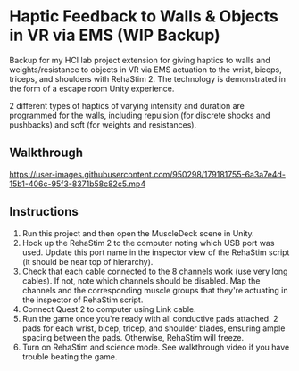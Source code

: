 # Haptic Feedback to Walls & Objects in VR via EMS (WIP Backup)

Backup for my HCI lab project extension for giving haptics to walls and weights/resistance to objects in VR via EMS actuation to the wrist, biceps, triceps, and shoulders with RehaStim 2. The technology is demonstrated in the form of a escape room Unity experience.

2 different types of haptics of varying intensity and duration are programmed for the walls, including repulsion (for discrete shocks and pushbacks) and soft (for weights and resistances).

## Walkthrough



https://user-images.githubusercontent.com/950298/179181755-6a3a7e4d-15b1-406c-95f3-8371b58c82c5.mp4



## Instructions
1. Run this project and then open the MuscleDeck scene in Unity.
2. Hook up the RehaStim 2 to the computer noting which USB port was used. Update this port name in the inspector view of the RehaStim script (it should be near top of hierarchy).
3. Check that each cable connected to the 8 channels work (use very long cables). If not, note which channels should be disabled. Map the channels and the corresponding muscle groups that they're actuating in the inspector of RehaStim script.
4. Connect Quest 2 to computer using Link cable.
5. Run the game once you're ready with all conductive pads attached. 2 pads for each wrist, bicep, tricep, and shoulder blades, ensuring ample spacing between the pads. Otherwise, RehaStim will freeze.
6. Turn on RehaStim and science mode. See walkthrough video if you have trouble beating the game.
